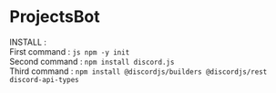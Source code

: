 # ProjectsBot
INSTALL : <br>
First command : ```js
npm -y init```
<br>
Second command : ```npm install discord.js```<br>
Third command : ```npm install @discordjs/builders @discordjs/rest discord-api-types```

